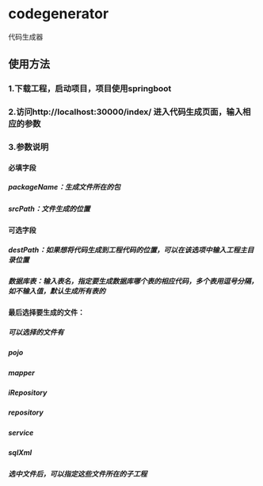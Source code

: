 # codegenerator
代码生成器


## 使用方法
### 1.下载工程，启动项目，项目使用springboot
### 2.访问http://localhost:30000/index/    进入代码生成页面，输入相应的参数

### 3.参数说明

#### 必填字段
##### packageName：生成文件所在的包
##### srcPath：文件生成的位置


#### 可选字段
##### destPath：如果想将代码生成到工程代码的位置，可以在该选项中输入工程主目录位置
##### 数据库表：输入表名，指定要生成数据库哪个表的相应代码，多个表用逗号分隔，如不输入值，默认生成所有表的


#### 最后选择要生成的文件：
##### 可以选择的文件有

##### pojo
##### mapper
##### iRepository
##### repository
##### service
##### sqlXml

##### 选中文件后，可以指定这些文件所在的子工程

